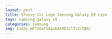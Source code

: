 ```yaml
---
layout: post
title: Stussy Inc Logo Samsung Galaxy S9 Case
tags: samsung galaxy s9
categories: samsung
img: 1xd3y_HP73QaYSAgabXkRD1ClTi2rGBKL
---
```

